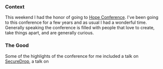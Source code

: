 ### Context
This weekend I had the honor of going to [Hope Conference](http://xii.hope.net/index.html).
I've been going to this conference for a few years and as usual I had a wonderful time.
Generally speaking the conference is filled with people that love to create, take things apart, and are generally curious.

### The Good
Some of the highlights of the conference for me included a talk on [SecureDrop](https://www.hope.net/schedule.html#-spotlight-on-securedrop-anonymous-whistleblowing-in-the-trump-era-), a talk on 